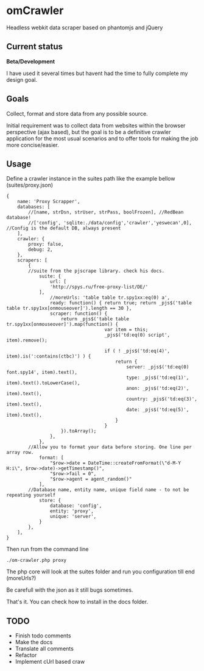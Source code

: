 omCrawler
=========

Headless webkit data scraper based on phantomjs and jQuery

Current status
-----

**Beta/Development**

I have used it several times but havent had the time to fully complete my design goal.

Goals
-----

Collect, format and store data from any possible source.

Initial requirement was to collect data from websites within the browser perspective (ajax based), but the goal is to be a definitive crawler application for the most usual scenarios and to offer tools for making the job more concise/easier.

Usage
-----

Define a crawler instance in the suites path like the example bellow (suites/proxy.json)

	{
	    name: 'Proxy Scrapper',
	    databases: [
	        //[name, strDsn, strUser, strPass, boolFrozen], //RedBean database!
	        //['config', 'sqlite:./data/config','crawler','yeswecan',0], //Config is the default DB, always present
	    ],
	    crawler: {
	        proxy: false,
	        debug: 2,
	    },
	    scrapers: [
	        {
			//suite from the pjscrape library. check his docs.
	            suite: {
	                url: [
			        'http://spys.ru/free-proxy-list/DE/'
		        ],
	                //moreUrls: 'table table tr.spy1xx:eq(0) a',
	                ready: function() { return true; return _pjs$('table table tr.spy1xx[onmouseover]').length == 30 },
	                scraper: function() {
	                    return _pjs$('table table tr.spy1xx[onmouseover]').map(function() {
	                                    var item = this;
	                                    _pjs$('td:eq(0) script', item).remove();
	                                    
	                                    if ( ! _pjs$('td:eq(4)', item).is(':contains(ctbc)') ) {
	                                        return {
	                                            server: _pjs$('td:eq(0) font.spy14', item).text(),
	                                            type: _pjs$('td:eq(1)', item).text().toLowerCase(),
	                                            anon: _pjs$('td:eq(2)', item).text(),
	                                            country: _pjs$('td:eq(3)', item).text(),
	                                            date: _pjs$('td:eq(5)', item).text(),
	                                        }
	                                    }
	                    }).toArray();
	                },
	            },
			//Allow you to format your data before storing. One line per array row.
	            format: [
	                "$row->date = DateTime::createFromFormat(\"d-M-Y H:i\", $row->date)->getTimestamp()",
	                "$row->fail = 0",
	                "$row->agent = agent_random()"
	            ],
			//Database name, entity name, unique field name - to not be repeating yourself
	            store: {
	                database: 'config',
	                entity: 'proxy',
	                unique: 'server',
	            }
	        },
	    ],
	}

Then run from the command line

	./om-crawler.php proxy

The php core will look at the suites folder and run you configuration till end (moreUrls?)

Be carefull with the json as it still bugs sometimes.

That's it. You can check how to install in the docs folder.

TODO
-----

* Finish todo comments
* Make the docs
* Translate all comments
* Refactor
* Implement cUrl based craw
